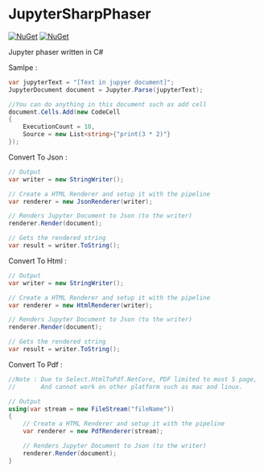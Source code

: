 # JupyterSharpPhaser

[![NuGet](https://img.shields.io/nuget/v/JupyterSharpPhaser.svg)](https://www.nuget.org/packages/JupyterSharpPhaser)
[![NuGet](https://img.shields.io/nuget/dt/JupyterSharpPhaser.svg)](https://www.nuget.org/packages/JupyterSharpPhaser)

Jupyter phaser written in C#

Samlpe : 
```csharp
var jupyterText = "[Text in jupyer document]";
JupyterDocument document = Jupyter.Parse(jupyterText);

//You can do anything in this document such as add cell
document.Cells.Add(new CodeCell
{
    ExecutionCount = 10,
    Source = new List<string>{"print(3 * 2)"}
});
```

Convert To Json : 
```csharp
// Output
var writer = new StringWriter();

// Create a HTML Renderer and setup it with the pipeline
var renderer = new JsonRenderer(writer);

// Renders Jupyter Document to Json (to the writer)
renderer.Render(document);

// Gets the rendered string
var result = writer.ToString();
```

Convert To Html : 
```csharp
// Output
var writer = new StringWriter();

// Create a HTML Renderer and setup it with the pipeline
var renderer = new HtmlRenderer(writer);

// Renders Jupyter Document to Json (to the writer)
renderer.Render(document);

// Gets the rendered string
var result = writer.ToString();
```

Convert To Pdf : 
```csharp
//Note : Due to Select.HtmlToPdf.NetCore, PDF limited to most 5 page,
//       And cannot work on other platform such as mac and linux.

// Output
using(var stream = new FileStream("fileName"))
{
    // Create a HTML Renderer and setup it with the pipeline
    var renderer = new PdfRenderer(stream);

    // Renders Jupyter Document to Json (to the writer)
    renderer.Render(document);  
}
```
